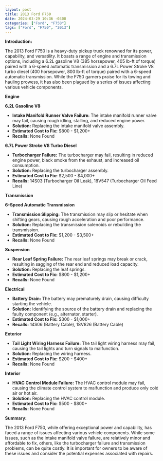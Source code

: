 ```yaml
---
layout: post
title: 2013 Ford F750
date: 2024-03-29 10:36 -0400
categories: ["Ford", "F750"]
tags: ["Ford", "F750", "2013"]
---
```

**Introduction:**

The 2013 Ford F750 is a heavy-duty pickup truck renowned for its power, capability, and versatility. It boasts a range of engine and transmission options, including a 6.2L gasoline V8 (385 horsepower, 405 lb-ft of torque) paired with a 6-speed automatic transmission and a 6.7L Power Stroke V8 turbo diesel (400 horsepower, 800 lb-ft of torque) paired with a 6-speed automatic transmission. While the F750 garners praise for its towing and hauling prowess, it has also been plagued by a series of issues affecting various vehicle components.

**Engine**

**6.2L Gasoline V8**

* **Intake Manifold Runner Valve Failure:** The intake manifold runner valve may fail, causing rough idling, stalling, and reduced engine power.
* **Solution:** Replacing the intake manifold valve assembly.
* **Estimated Cost to Fix:** $800 - $1,200+
* **Recalls:** None Found

**6.7L Power Stroke V8 Turbo Diesel**

* **Turbocharger Failure:** The turbocharger may fail, resulting in reduced engine power, black smoke from the exhaust, and increased oil consumption.
* **Solution:** Replacing the turbocharger assembly.
* **Estimated Cost to Fix:** $2,500 - $4,000+
* **Recalls:** 14S03 (Turbocharger Oil Leak), 18V547 (Turbocharger Oil Feed Line)

**Transmission**

**6-Speed Automatic Transmission**

* **Transmission Slipping:** The transmission may slip or hesitate when shifting gears, causing rough acceleration and poor performance.
* **Solution:** Replacing the transmission solenoids or rebuilding the transmission.
* **Estimated Cost to Fix:** $1,200 - $3,500+
* **Recalls:** None Found

**Suspension**

* **Rear Leaf Spring Failure:** The rear leaf springs may break or crack, resulting in sagging of the rear end and reduced load capacity.
* **Solution:** Replacing the leaf springs.
* **Estimated Cost to Fix:** $800 - $1,200+
* **Recalls:** None Found

**Electrical**

* **Battery Drain:** The battery may prematurely drain, causing difficulty starting the vehicle.
* **Solution:** Identifying the source of the battery drain and replacing the faulty component (e.g., alternator, starter).
* **Estimated Cost to Fix:** $300 - $1,000+
* **Recalls:** 14S06 (Battery Cable), 18V826 (Battery Cable)

**Exterior**

* **Tail Light Wiring Harness Failure:** The tail light wiring harness may fail, causing the tail lights and turn signals to malfunction.
* **Solution:** Replacing the wiring harness.
* **Estimated Cost to Fix:** $200 - $400+
* **Recalls:** None Found

**Interior**

* **HVAC Control Module Failure:** The HVAC control module may fail, causing the climate control system to malfunction and produce only cold air or hot air.
* **Solution:** Replacing the HVAC control module.
* **Estimated Cost to Fix:** $500 - $800+
* **Recalls:** None Found

**Summary:**

The 2013 Ford F750, while offering exceptional power and capability, has faced a range of issues affecting various vehicle components. While some issues, such as the intake manifold valve failure, are relatively minor and affordable to fix, others, like the turbocharger failure and transmission problems, can be quite costly. It is important for owners to be aware of these issues and consider the potential expenses associated with repairs.
